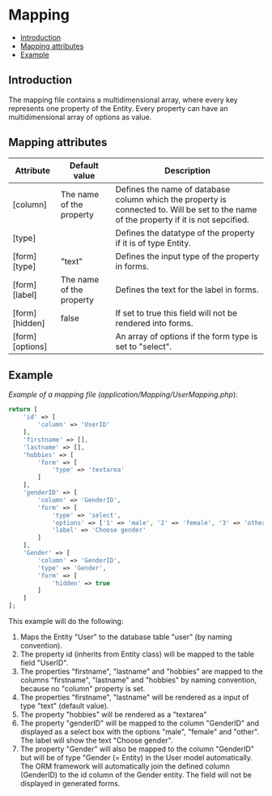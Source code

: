 # Mapping

* [Introduction](#introduction)
* [Mapping attributes](#mapping-attributes)
* [Example](#example)

## Introduction

The mapping file contains a multidimensional array, where every key represents one property of the Entity.
Every property can have an multidimensional array of options as value.

## Mapping attributes

Attribute | Default value | Description
--- | --- | ---
[column] | The name of the property | Defines the name of database column which the property is connected to. Will be set to the name of the property if it is not sepcified.
[type] | | Defines the datatype of the property if it is of type Entity.
[form][type] | "text" | Defines the input type of the property in forms.
[form][label] | The name of the property | Defines the text for the label in forms.
[form][hidden] | false | If set to true this field will not be rendered into forms.
[form][options] | | An array of options if the form type is set to "select".

## Example

*Example of a mapping file (application/Mapping/UserMapping.php*):
```php
return [
    'id' => [
        'column' => 'UserID'
    ],
    'firstname' => [],
    'lastname' => [],
    'hobbies' => [
        'form' => [
            'type' => 'textarea'
        ]
    ],
    'genderID' => [
        'column' => 'GenderID',
        'form' => [
            'type' => 'select',
            'options' => ['1' => 'male', '2' => 'female', '3' => 'other'],
            'label' => 'Choose gender'
        ]
    ],
    'Gender' => [
        'column' => 'GenderID',
        'type' => 'Gender',
        'form' => [
            'hidden' => true
        ]
    ]
];
```

This example will do the following:
1. Maps the Entity "User" to the database table "user" (by naming convention).
2. The property id (inherits from Entity class) will be mapped to the table field "UserID".
3. The properties "firstname", "lastname" and "hobbies" are mapped to the columns "firstname", "lastname" and "hobbies" by naming convention, because no "column" property is set.
4. The properties "firstname", "lastname" will be rendered as a input of type "text" (default value).
5. The property "hobbies" will be rendered as a "textarea"
6. The property "genderID" will be mapped to the column "GenderID" and displayed as a select box with the options "male", "female" and "other". The label will show the text "Choose gender".
7. The property "Gender" will also be mapped to the column "GenderID" but will be of type "Gender (= Entity) in the User model automatically. The ORM framework will automatically join the defined column (GenderID) to the id column of the Gender entity. The field will not be displayed in generated forms.